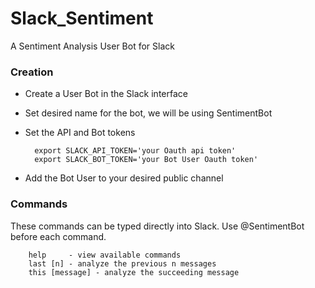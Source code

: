# Slack_Sentiment
A Sentiment Analysis User Bot for Slack

### Creation

* Create a User Bot in the Slack interface
* Set desired name for the bot, we will be using SentimentBot
* Set the API and Bot tokens
        
        export SLACK_API_TOKEN='your Oauth api token'
        export SLACK_BOT_TOKEN='your Bot User Oauth token'

* Add the Bot User to your desired public channel


### Commands

These commands can be typed directly into Slack. Use @SentimentBot before each command.

        help     - view available commands
        last [n] - analyze the previous n messages
        this [message] - analyze the succeeding message

